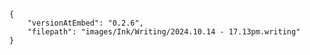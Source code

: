 





```handwritten-ink
{
	"versionAtEmbed": "0.2.6",
	"filepath": "images/Ink/Writing/2024.10.14 - 17.13pm.writing"
} 
```
